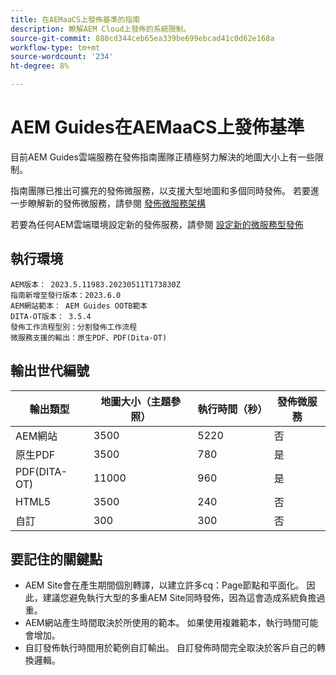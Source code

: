 ```yaml
---
title: 在AEMaaCS上發佈基準的指南
description: 瞭解AEM Cloud上發佈的系統限制。
source-git-commit: 880cd344ceb65ea339be699ebcad41c0d62e168a
workflow-type: tm+mt
source-wordcount: '234'
ht-degree: 8%

---
```


# AEM Guides在AEMaaCS上發佈基準

目前AEM Guides雲端服務在發佈指南團隊正積極努力解決的地圖大小上有一些限制。

指南團隊已推出可擴充的發佈微服務，以支援大型地圖和多個同時發佈。 若要進一步瞭解新的發佈微服務，請參閱 [發佈微服務架構](publish-microservice-architecture-and-performance.md)

若要為任何AEM雲端環境設定新的發佈服務，請參閱 [設定新的微服務型發佈](configure-microservices.md)


## 執行環境

    AEM版本： 2023.5.11983.20230511T173830Z
    指南新增至發行版本：2023.6.0
    AEM網站範本： AEM Guides OOTB範本
    DITA-OT版本： 3.5.4
    發佈工作流程型別：分割發佈工作流程
    微服務支援的輸出：原生PDF、PDF(Dita-OT)

## 輸出世代編號

| 輸出類型 | 地圖大小（主題參照） | 執行時間（秒） | 發佈微服務 |
|---------------|------------------------------|----------------------------|-----------------------|
| AEM網站 | 3500 | 5220 | 否 |
| 原生PDF | 3500 | 780 | 是 |
| PDF(DITA-OT) | 11000 | 960 | 是 |
| HTML5 | 3500 | 240 | 否 |
| 自訂 | 300 | 300 | 否 |

## 要記住的關鍵點

- AEM Site會在產生期間個別轉譯，以建立許多cq：Page節點和平面化。 因此，建議您避免執行大型的多重AEM Site同時發佈，因為這會造成系統負擔過重。
- AEM網站產生時間取決於所使用的範本。 如果使用複雜範本，執行時間可能會增加。
- 自訂發佈執行時間用於範例自訂輸出。 自訂發佈時間完全取決於客戶自己的轉換邏輯。
